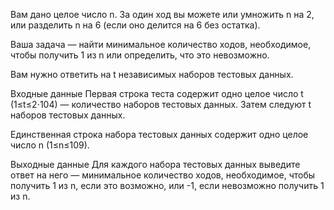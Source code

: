 ﻿Вам дано целое число n. За один ход вы можете или умножить n на 2, или разделить n на 6 (если оно делится на 6 без остатка).

Ваша задача — найти минимальное количество ходов, необходимое, чтобы получить 1 из n или определить, что это невозможно.

Вам нужно ответить на t независимых наборов тестовых данных.

Входные данные
Первая строка теста содержит одно целое число t (1≤t≤2⋅104) — количество наборов тестовых данных. Затем следуют t наборов тестовых данных.

Единственная строка набора тестовых данных содержит одно целое число n (1≤n≤109).

Выходные данные
Для каждого набора тестовых данных выведите ответ на него — минимальное количество ходов, необходимое, чтобы получить 1 из n, если это возможно, или -1, если невозможно получить 1 из n.